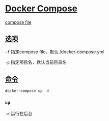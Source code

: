 # [Docker Compose](https://docs.docker.com/compose/)

[compose file](https://docs.docker.com/compose/compose-file/)

## [选项](https://docs.docker.com/compose/reference/)

`-f` 指定compose file，默认./docker-compose.yml

`-p` 指定项目名，默认当前目录名

## [命令](https://docs.docker.com/compose/reference/)

```bash
docker-compose up -d
```

### `up`

`-d` 运行在后台
